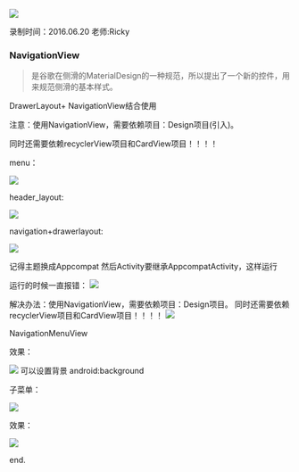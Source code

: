 ![](https://github.com/IvyZh/Android_Learning/blob/master/DN/UI/imgs/QQ%E6%88%AA%E5%9B%BE.png)

录制时间：2016.06.20
老师:Ricky


### NavigationView

> 是谷歌在侧滑的MaterialDesign的一种规范，所以提出了一个新的控件，用来规范侧滑的基本样式。

DrawerLayout+ NavigationView结合使用

注意：使用NavigationView，需要依赖项目：Design项目(引入)。

同时还需要依赖recyclerView项目和CardView项目！！！！


menu：

![](https://github.com/IvyZh/Android_Learning/blob/master/DN/UI/imgs/QQ%E6%88%AA%E5%9B%BE20170302183504.png)

header_layout:

![](https://github.com/IvyZh/Android_Learning/blob/master/DN/UI/imgs/QQ%E6%88%AA%E5%9B%BE20170302183639.png)

navigation+drawerlayout:

![](https://github.com/IvyZh/Android_Learning/blob/master/DN/UI/imgs/QQ%E6%88%AA%E5%9B%BE20170302183712.png)

记得主题换成Appcompat 然后Activity要继承AppcompatActivity，这样运行

运行的时候一直报错：
![](https://github.com/IvyZh/Android_Learning/blob/master/DN/UI/imgs/QQ%E6%88%AA%E5%9B%BE20170303100106.png)

解决办法：使用NavigationView，需要依赖项目：Design项目。	同时还需要依赖recyclerView项目和CardView项目！！！！
![](https://github.com/IvyZh/Android_Learning/blob/master/DN/UI/imgs/QQ%E6%88%AA%E5%9B%BE20170303101018.png)

NavigationMenuView

效果：

![](https://github.com/IvyZh/Android_Learning/blob/master/DN/UI/imgs/QQ%E6%88%AA%E5%9B%BE20170303103020.png)
 可以设置背景 android:background

子菜单：

![](https://github.com/IvyZh/Android_Learning/blob/master/DN/UI/imgs/QQ%E6%88%AA%E5%9B%BE20170303103458.png)

效果：

![](https://github.com/IvyZh/Android_Learning/blob/master/DN/UI/imgs/QQ%E6%88%AA%E5%9B%BE20170303103654.png)

end.

